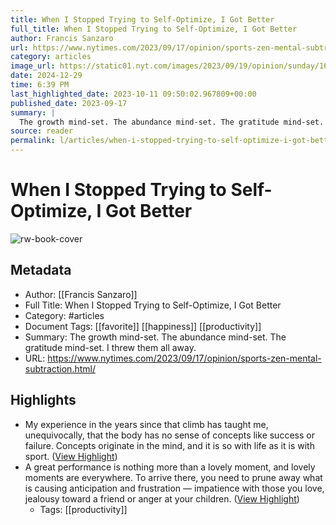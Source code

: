 ```yaml
---
title: When I Stopped Trying to Self-Optimize, I Got Better
full_title: When I Stopped Trying to Self-Optimize, I Got Better
author: Francis Sanzaro
url: https://www.nytimes.com/2023/09/17/opinion/sports-zen-mental-subtraction.html/
category: articles
image_url: https://static01.nyt.com/images/2023/09/19/opinion/sunday/16Sanzaro/16Sanzaro-facebookJumbo.jpg
date: 2024-12-29
time: 6:39 PM
last_highlighted_date: 2023-10-11 09:50:02.967809+00:00
published_date: 2023-09-17
summary: |
  The growth mind-set. The abundance mind-set. The gratitude mind-set. I threw them all away.
source: reader
permalink: l/articles/when-i-stopped-trying-to-self-optimize-i-got-better
---
```

# When I Stopped Trying to Self-Optimize, I Got Better

![rw-book-cover](https://static01.nyt.com/images/2023/09/19/opinion/sunday/16Sanzaro/16Sanzaro-facebookJumbo.jpg)

## Metadata
- Author: [[Francis Sanzaro]]
- Full Title: When I Stopped Trying to Self-Optimize, I Got Better
- Category: #articles
- Document Tags: [[favorite]] [[happiness]] [[productivity]] 
- Summary: The growth mind-set. The abundance mind-set. The gratitude mind-set. I threw them all away.
- URL: https://www.nytimes.com/2023/09/17/opinion/sports-zen-mental-subtraction.html/

## Highlights
- My experience in the years since that climb has taught me, unequivocally, that the body has no sense of concepts like success or failure. Concepts originate in the mind, and it is so with life as it is with sport. ([View Highlight](https://read.readwise.io/read/01hcf27xg59qrrjkx2jwvm39e2))
- A great performance is nothing more than a lovely moment, and lovely moments are everywhere. To arrive there, you need to prune away what is causing anticipation and frustration — impatience with those you love, jealousy toward a friend or anger at your children. ([View Highlight](https://read.readwise.io/read/01hcf29bsq1tq4xfe5ebj3qxfj))
    - Tags: [[productivity]] 


